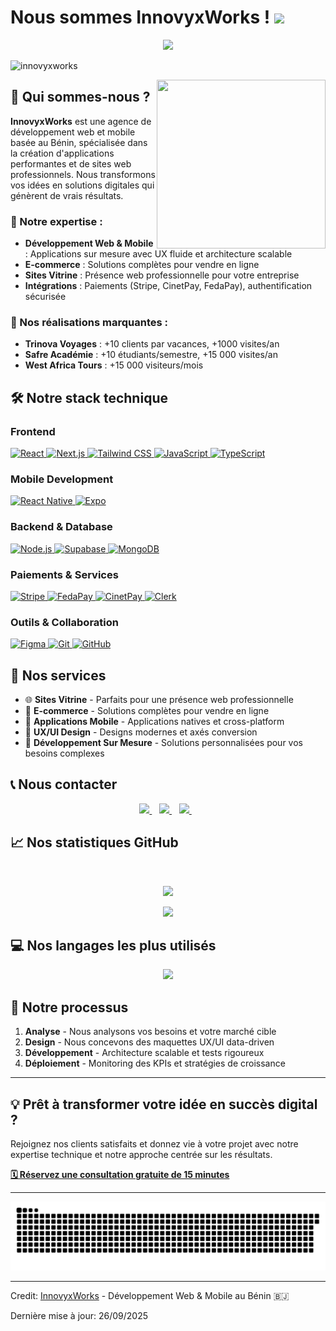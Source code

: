 # Nous sommes InnovyxWorks ! <img src = "https://raw.githubusercontent.com/MartinHeinz/MartinHeinz/master/wave.gif" width = 40px> 

<p align='center'>
<img src="https://readme-typing-svg.herokuapp.com?color=%2336BCF7&size=25&center=true&vCenter=true&width=600&height=75&lines=Nous+sommes+InnovyxWorks;Développement+Web+%26+Mobile;Solutions+Digitales+sur+mesure;Transformons+vos+idées+en+succès;Basés+au+Bénin+🇧🇯">
</p>

<img src="https://komarev.com/ghpvc/?username=innovyxworks&label=Vues%20du%20profil&color=0047AB&style=plastic?" alt="innovyxworks" height=25px, width=160px/> 

<img align="right" src="https://media.giphy.com/media/QvpqTCiEcwtvx6wwJK/giphy.gif" width="270" height="270" frameBorder="0" class="giphy-embed" allowFullScreen></img>

## 🚀 Qui sommes-nous ?

**InnovyxWorks** est une agence de développement web et mobile basée au Bénin, spécialisée dans la création d'applications performantes et de sites web professionnels. Nous transformons vos idées en solutions digitales qui génèrent de vrais résultats.

### 💼 Notre expertise :
- **Développement Web & Mobile** : Applications sur mesure avec UX fluide et architecture scalable
- **E-commerce** : Solutions complètes pour vendre en ligne
- **Sites Vitrine** : Présence web professionnelle pour votre entreprise
- **Intégrations** : Paiements (Stripe, CinetPay, FedaPay), authentification sécurisée

### 🎯 Nos réalisations marquantes :
- **Trinova Voyages** : +10 clients par vacances, +1000 visites/an
- **Safre Académie** : +10 étudiants/semestre, +15 000 visites/an  
- **West Africa Tours** : +15 000 visiteurs/mois

## 🛠️ Notre stack technique

### Frontend
<a href="https://reactjs.org/" target="_blank">
  <img alt="React" src="https://img.shields.io/badge/React-61DAFB?style=for-the-badge&logo=react&logoColor=black">
</a>
<a href="https://nextjs.org/" target="_blank">
  <img alt="Next.js" src="https://img.shields.io/badge/Next.js-000000?style=for-the-badge&logo=next.js&logoColor=white">
</a>
<a href="https://tailwindcss.com/" target="_blank">
  <img alt="Tailwind CSS" src="https://img.shields.io/badge/Tailwind_CSS-38B2AC?style=for-the-badge&logo=tailwind-css&logoColor=white">
</a>
<a href="https://developer.mozilla.org/en-US/docs/Web/JavaScript" target="_blank">
  <img alt="JavaScript" src="https://img.shields.io/badge/JavaScript-F7DF1E?style=for-the-badge&logo=javascript&logoColor=black">
</a>
<a href="https://www.typescriptlang.org/" target="_blank">
  <img alt="TypeScript" src="https://img.shields.io/badge/TypeScript-3178C6?style=for-the-badge&logo=typescript&logoColor=white">
</a>

### Mobile Development
<a href="https://reactnative.dev/" target="_blank">
  <img alt="React Native" src="https://img.shields.io/badge/React_Native-61DAFB?style=for-the-badge&logo=react&logoColor=black">
</a>
<a href="https://expo.dev/" target="_blank">
  <img alt="Expo" src="https://img.shields.io/badge/Expo-000020?style=for-the-badge&logo=expo&logoColor=white">
</a>

### Backend & Database
<a href="https://nodejs.org/" target="_blank">
  <img alt="Node.js" src="https://img.shields.io/badge/Node.js-339933?style=for-the-badge&logo=node.js&logoColor=white">
</a>
<a href="https://supabase.com/" target="_blank">
  <img alt="Supabase" src="https://img.shields.io/badge/Supabase-3ECF8E?style=for-the-badge&logo=supabase&logoColor=white">
</a>
<a href="https://www.mongodb.com/" target="_blank">
  <img alt="MongoDB" src="https://img.shields.io/badge/MongoDB-47A248?style=for-the-badge&logo=mongodb&logoColor=white">
</a>

### Paiements & Services
<a href="https://stripe.com/" target="_blank">
  <img alt="Stripe" src="https://img.shields.io/badge/Stripe-635BFF?style=for-the-badge&logo=stripe&logoColor=white">
</a>
<a href="https://fedapay.com/" target="_blank">
  <img alt="FedaPay" src="https://img.shields.io/badge/FedaPay-FF6B35?style=for-the-badge&logo=&logoColor=white">
</a>
<a href="https://cinetpay.com/" target="_blank">
  <img alt="CinetPay" src="https://img.shields.io/badge/CinetPay-1B365D?style=for-the-badge&logo=&logoColor=white">
</a>
<a href="https://clerk.com/" target="_blank">
  <img alt="Clerk" src="https://img.shields.io/badge/Clerk-6C47FF?style=for-the-badge&logo=clerk&logoColor=white">
</a>

### Outils & Collaboration
<a href="https://www.figma.com/" target="_blank">
  <img alt="Figma" src="https://img.shields.io/badge/Figma-F24E1E?style=for-the-badge&logo=figma&logoColor=white">
</a>
<a href="https://git-scm.com/" target="_blank">
  <img alt="Git" src="https://img.shields.io/badge/Git-F05032?style=for-the-badge&logo=git&logoColor=white">
</a>
<a href="https://github.com/" target="_blank">
  <img alt="GitHub" src="https://img.shields.io/badge/GitHub-181717?style=for-the-badge&logo=github&logoColor=white">
</a>

## 🌟 Nos services

- 🌐 **Sites Vitrine** - Parfaits pour une présence web professionnelle
- 🛒 **E-commerce** - Solutions complètes pour vendre en ligne
- 📱 **Applications Mobile** - Applications natives et cross-platform
- 🎨 **UX/UI Design** - Designs modernes et axés conversion
- 🚀 **Développement Sur Mesure** - Solutions personnalisées pour vos besoins complexes

## 📞 Nous contacter

<p align='center'>
<a href="https://www.innovyxworks.com/" target="_blank">
<img src="https://img.shields.io/badge/Site_Web-0066CC?style=for-the-badge&logo=internet-explorer&logoColor=white">
</a>&nbsp;&nbsp;
<a href="mailto:contact@innovyxworks.com" target="_blank">
<img src="https://img.shields.io/badge/Email-D14836?style=for-the-badge&logo=gmail&logoColor=white">
</a>&nbsp;&nbsp;
<a href="https://www.linkedin.com/company/innovyxworks" target="_blank">
<img src="https://img.shields.io/badge/LinkedIn-%230077B5.svg?style=for-the-badge&logo=linkedin&logoColor=white">
</a>&nbsp;&nbsp;
</p>

## 📈 Nos statistiques GitHub

<br>
<p align='center'>
<img src="https://github-readme-streak-stats.herokuapp.com?user=innovyxworks&theme=black-ice&hide_border=true&date_format=M%20j%5B%2C%20Y%5D">
</p>

<p align='center'>
<img src="https://github-readme-stats.vercel.app/api?username=innovyxworks&show_icons=true&theme=github_dark">
</p>

## 💻 Nos langages les plus utilisés

<p align='center'>
<img src="https://github-readme-stats.anuraghazra1.vercel.app/api/top-langs/?username=innovyxworks&theme=dark&hide_border=true&no-bg=true&no-frame=true&langs_count=10">
</p>

## 🚀 Notre processus

1. **Analyse** - Nous analysons vos besoins et votre marché cible
2. **Design** - Nous concevons des maquettes UX/UI data-driven
3. **Développement** - Architecture scalable et tests rigoureux
4. **Déploiement** - Monitoring des KPIs et stratégies de croissance

---

## 💡 Prêt à transformer votre idée en succès digital ?

Rejoignez nos clients satisfaits et donnez vie à votre projet avec notre expertise technique et notre approche centrée sur les résultats.

**[🗓️ Réservez une consultation gratuite de 15 minutes](https://www.innovyxworks.com/)**

---

![snake gif](https://github.com/TekyaygilFethi/TekyaygilFethi/blob/output/github-contribution-grid-snake.svg)

---
Credit: [InnovyxWorks](https://github.com/innovyxworks) - Développement Web & Mobile au Bénin 🇧🇯

Dernière mise à jour: 26/09/2025
